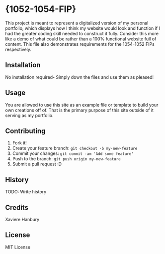 # {1052-1054-FIP}
This project is meant to represent a digitalized version of my personal portfolio, which displays how I think my website would look and function if I had the greater coding skill needed to construct it fully. Consider this more like a demo of what could be rather than a 100% functional website full of content. This file also demonstrates requirements for the 1054-1052 FIPs respectively. 
## Installation
No installation required- Simply down the files and use them as pleased!
## Usage
You are allowed to use this site as an example file or template to build your own creations off of. That is the primary purpose of this site outside of it serving as my portfolio. 
## Contributing
1. Fork it!
2. Create your feature branch: `git checkout -b my-new-feature`
3. Commit your changes: `git commit -am 'Add some feature'`
4. Push to the branch: `git push origin my-new-feature`
5. Submit a pull request :D
## History
TODO: Write history
## Credits
Xaviere Hanbury
## License
MIT License